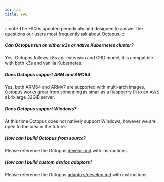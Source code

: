 ```yaml
---
id: faq
title: FAQ
---
```


:::note
The FAQ is updated periodically and designed to answer the questions our users most frequently ask about Octopus.
:::

##### Can Octopus run on either k3s or native Kubernetes cluster?

Yes, Octopus follows k8s api-extension and CRD model, it is compatible with both k3s and vanilla Kubernetes.

##### Does Octopus support ARM and AMD64

Yes, both ARM64 and ARMv7 are supported with multi-arch images, Octopus works great from something as small as a Raspberry Pi to an AWS a1.4xlarge 32GiB server.

##### Does Octopus support Windows?

At this time Octopus does not natively support Windows, however we are open to the idea in the future.

##### How can I build Octopus from source?

Please reference the Octopus <a href="https://github.com/cnrancher/octopus/blob/master/docs/octopus/develop.md" target="_blank">develop.md</a> with instructions.

##### How can I build custom device adaptors?

Please reference the Octopus <a href="https://github.com/cnrancher/octopus/blob/master/docs/adaptors/develop.md" target="_blank">adaptors/develop.md</a> with instructions.
